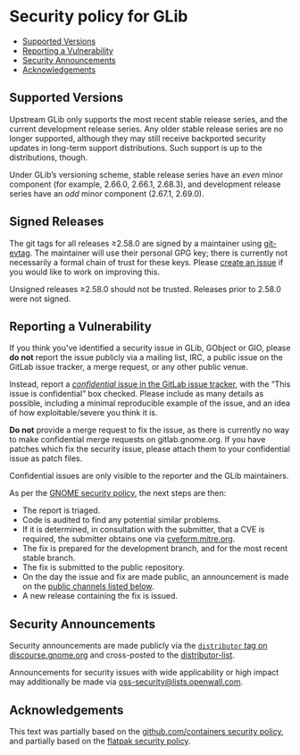 # Security policy for GLib

 * [Supported Versions](#Supported-Versions)
 * [Reporting a Vulnerability](#Reporting-a-Vulnerability)
 * [Security Announcements](#Security-Announcements)
 * [Acknowledgements](#Acknowledgements)

## Supported Versions

Upstream GLib only supports the most recent stable release series, and the
current development release series. Any older stable release series are no
longer supported, although they may still receive backported security updates
in long-term support distributions. Such support is up to the distributions,
though.

Under GLib’s versioning scheme, stable release series have an *even* minor
component (for example, 2.66.0, 2.66.1, 2.68.3), and development release series
have an *odd* minor component (2.67.1, 2.69.0).

## Signed Releases

The git tags for all releases ≥2.58.0 are signed by a maintainer using
[git-evtag](https://github.com/cgwalters/git-evtag). The maintainer will use
their personal GPG key; there is currently not necessarily a formal chain of
trust for these keys. Please [create an issue](https://gitlab.gnome.org/GNOME/glib/-/issues/new)
if you would like to work on improving this.

Unsigned releases ≥2.58.0 should not be trusted. Releases prior to 2.58.0 were
not signed.

## Reporting a Vulnerability

If you think you've identified a security issue in GLib, GObject or GIO, please
**do not** report the issue publicly via a mailing list, IRC, a public issue on
the GitLab issue tracker, a merge request, or any other public venue.

Instead, report a
[*confidential* issue in the GitLab issue tracker](https://gitlab.gnome.org/GNOME/glib/-/issues/new?issue[confidential]=1),
with the “This issue is confidential” box checked. Please include as many
details as possible, including a minimal reproducible example of the issue, and
an idea of how exploitable/severe you think it is.

**Do not** provide a merge request to fix the issue, as there is currently no
way to make confidential merge requests on gitlab.gnome.org. If you have patches
which fix the security issue, please attach them to your confidential issue as
patch files.

Confidential issues are only visible to the reporter and the GLib maintainers.

As per the [GNOME security policy](https://security.gnome.org/), the next steps
are then:
 * The report is triaged.
 * Code is audited to find any potential similar problems.
 * If it is determined, in consultation with the submitter, that a CVE is
   required, the submitter obtains one via [cveform.mitre.org](https://cveform.mitre.org/).
 * The fix is prepared for the development branch, and for the most recent
   stable branch.
 * The fix is submitted to the public repository.
 * On the day the issue and fix are made public, an announcement is made on the
   [public channels listed below](#Security-Announcements).
 * A new release containing the fix is issued.

## Security Announcements

Security announcements are made publicly via the
[`distributor` tag on discourse.gnome.org](https://discourse.gnome.org/tag/distributor)
and cross-posted to the
[distributor-list](https://mail.gnome.org/mailman/listinfo/distributor-list).

Announcements for security issues with wide applicability or high impact may
additionally be made via
[oss-security@lists.openwall.com](https://www.openwall.com/lists/oss-security/).

## Acknowledgements

This text was partially based on the
[github.com/containers security policy](https://github.com/containers/common/blob/HEAD/SECURITY.md),
and partially based on the [flatpak security policy](https://github.com/flatpak/flatpak/blob/HEAD/SECURITY.md).
